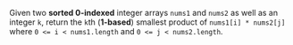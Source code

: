 Given two **sorted 0-indexed** integer arrays `nums1` and `nums2` as well as an integer `k`, return the `k`th (**1-based**) smallest product of `nums1[i] * nums2[j]` where `0 <= i < nums1.length` and `0 <= j < nums2.length`.